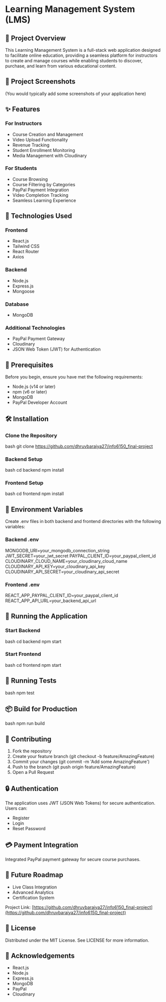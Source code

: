 # Learning Management System (LMS)

## 🌟 Project Overview

This Learning Management System is a full-stack web application designed to facilitate online education, providing a seamless platform for instructors to create and manage courses while enabling students to discover, purchase, and learn from various educational content.

## 📸 Project Screenshots

(You would typically add some screenshots of your application here)

## ✨ Features

### For Instructors
- Course Creation and Management
- Video Upload Functionality
- Revenue Tracking
- Student Enrollment Monitoring
- Media Management with Cloudinary

### For Students
- Course Browsing
- Course Filtering by Categories
- PayPal Payment Integration
- Video Completion Tracking
- Seamless Learning Experience

## 🚀 Technologies Used

### Frontend
- React.js
- Tailwind CSS
- React Router
- Axios

### Backend
- Node.js
- Express.js
- Mongoose

### Database
- MongoDB

### Additional Technologies
- PayPal Payment Gateway
- Cloudinary
- JSON Web Token (JWT) for Authentication

## 🔧 Prerequisites

Before you begin, ensure you have met the following requirements:

- Node.js (v14 or later)
- npm (v6 or later)
- MongoDB
- PayPal Developer Account

## 🛠️ Installation

### Clone the Repository
bash
git clone https://github.com/dhruvbaraiya27/info6150_final-project


### Backend Setup
bash
cd backend
npm install


### Frontend Setup
bash
cd frontend
npm install


## 📝 Environment Variables

Create .env files in both backend and frontend directories with the following variables:

### Backend .env

MONGODB_URI=your_mongodb_connection_string
JWT_SECRET=your_jwt_secret
PAYPAL_CLIENT_ID=your_paypal_client_id
CLOUDINARY_CLOUD_NAME=your_cloudinary_cloud_name
CLOUDINARY_API_KEY=your_cloudinary_api_key
CLOUDINARY_API_SECRET=your_cloudinary_api_secret


### Frontend .env

REACT_APP_PAYPAL_CLIENT_ID=your_paypal_client_id
REACT_APP_API_URL=your_backend_api_url


## 🏃 Running the Application

### Start Backend
bash
cd backend
npm start


### Start Frontend
bash
cd frontend
npm start


## 🧪 Running Tests
bash
npm test


## 📦 Build for Production
bash
npm run build


## 🤝 Contributing

1. Fork the repository
2. Create your feature branch (git checkout -b feature/AmazingFeature)
3. Commit your changes (git commit -m 'Add some AmazingFeature')
4. Push to the branch (git push origin feature/AmazingFeature)
5. Open a Pull Request

## 🔒 Authentication

The application uses JWT (JSON Web Tokens) for secure authentication. Users can:
- Register
- Login
- Reset Password

## 💳 Payment Integration

Integrated PayPal payment gateway for secure course purchases.

## 🌈 Future Roadmap
- Live Class Integration
- Advanced Analytics
- Certification System


Project Link: [https://github.com/dhruvbaraiya27/info6150_final-project](https://github.com/dhruvbaraiya27/info6150_final-project)

## 📜 License

Distributed under the MIT License. See LICENSE for more information.

## 🙏 Acknowledgements
- React.js
- Node.js
- Express.js
- MongoDB
- PayPal
- Cloudinary